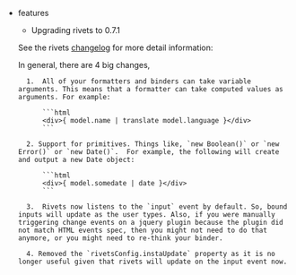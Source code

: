 * features
    * Upgrading rivets to 0.7.1

    See the rivets [changelog](https://github.com/mikeric/rivets/blob/master/CHANGELOG.md) for more detail information:

    In general, there are 4 big changes,

        1.  All of your formatters and binders can take variable arguments. This means that a formatter can take computed values as arguments. For example:

            ```html
            <div>{ model.name | translate model.language }</div>
            ```

        2. Support for primitives. Things like, `new Boolean()` or `new Error()` or `new Date()`.  For example, the following will create and output a new Date object:

            ```html
            <div>{ model.somedate | date }</div>
            ```

        3.  Rivets now listens to the `input` event by default. So, bound inputs will update as the user types. Also, if you were manually triggering change events on a jquery plugin because the plugin did not match HTML events spec, then you might not need to do that anymore, or you might need to re-think your binder.

        4. Removed the `rivetsConfig.instaUpdate` property as it is no longer useful given that rivets will update on the input event now.
